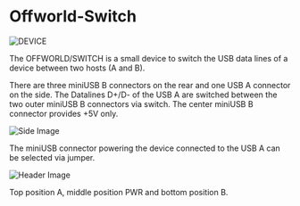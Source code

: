 # Offworld-Switch

![DEVICE](https://github.com/sonoCircuits/Offworld-Switch/blob/master/OFFWORLD-SWITCH%20IMAGES/IMG_2401.jpg)

The OFFWORLD/SWITCH is a small device to switch the USB data lines of a device between two hosts (A and B).

There are three miniUSB B connectors on the rear and one USB A connector on the side. The Datalines D+/D- of the USB A are switched between the two outer miniUSB B connectors via switch. The center miniUSB B connector provides +5V only.

![Side Image](https://github.com/sonoCircuits/Offworld-Switch/blob/master/OFFWORLD-SWITCH%20IMAGES/OFSW_REAR.JPG)

The miniUSB connector powering the device connected to the USB A can be selected via jumper. <br>

![Header Image](https://github.com/sonoCircuits/Offworld-Switch/blob/master/OFFWORLD-SWITCH%20IMAGES/OFSW_HEADER.JPG)

Top position A, middle position PWR and bottom position B.
